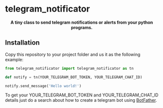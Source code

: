 # telegram_notificator


<div align="center">


**A tiny class to send telegram notifications or alerts from your python programs.**


<div align="left">

## Installation
  
Copy this repository to your project folder and us it as the following example:

```python
from telegram_notificator import telegram_notificator as tn

def notify = tn(YOUR_TELEGRAM_BOT_TOKEN, YOUR_TELEGRAM_CHAT_ID)

notify.send_message('Hello world!')
```

To get your YOUR_TELEGRAM_BOT_TOKEN and YOUR_TELEGRAM_CHAT_ID details just do a search about how to create a telegram bot using [BotFather](https://t.me/botfather).